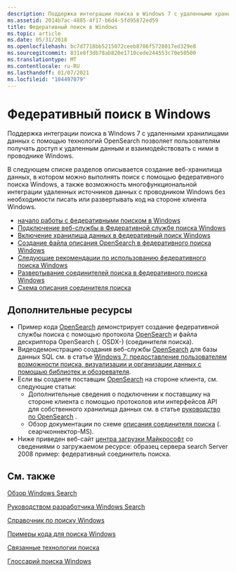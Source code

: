 ```yaml
---
description: Поддержка интеграции поиска в Windows 7 с удаленными хранилищами данных с помощью технологий OpenSearch позволяет пользователям получать доступ к удаленным данным и взаимодействовать с ними в проводнике Windows.
ms.assetid: 2014b7ac-4885-4f17-b6d4-5fd95872ed59
title: Федеративный поиск в Windows
ms.topic: article
ms.date: 05/31/2018
ms.openlocfilehash: bc7d7718bb5215072ceeb8786f5728017ed329e8
ms.sourcegitcommit: 831e8f3db78ab820e1710cede244553c70e50500
ms.translationtype: MT
ms.contentlocale: ru-RU
ms.lasthandoff: 01/07/2021
ms.locfileid: "104497079"
---
```

# <a name="federated-search-in-windows"></a>Федеративный поиск в Windows

Поддержка интеграции поиска в Windows 7 с удаленными хранилищами данных с помощью технологий OpenSearch позволяет пользователям получать доступ к удаленным данным и взаимодействовать с ними в проводнике Windows.

В следующем списке разделов описывается создание веб-хранилища данных, в котором можно выполнять поиск с помощью федеративного поиска Windows, а также возможность многофункциональной интеграции удаленных источников данных с проводником Windows без необходимости писать или развертывать код на стороне клиента Windows.

-   [начало работы с федеративными поиском в Windows](getting-started-with-federated-search-in-windows.md)
-   [Подключение веб-службы в Федеративной службе поиска Windows](-search-federated-search-web-service.md)
-   [Включение хранилища данных в федеративный поиск Windows](-search-federated-search-data-store.md)
-   [Создание файла описания OpenSearch в федеративного поиска Windows](-search-federated-search-osdx-file.md)
-   [Следующие рекомендации по использованию федеративного поиска Windows](-search-fedsearch-best.md)
-   [Развертывание соединителей поиска в федеративного поиска Windows](-search-federated-search-deploying.md)
-   [Схема описания соединителя поиска](search-sconn-desc-schema-entry.md)

## <a name="additional-resources"></a>Дополнительные ресурсы

-   Пример кода [OpenSearch](-search-sample-opensearch.md) демонстрирует создание федеративной службы поиска с помощью протокола [OpenSearch](https://github.com/dewitt/opensearch) и файла дескриптора OpenSearch (. OSDX-) (соединителя поиска).
-   Видеодемонстрацию создания веб-службы [OpenSearch](https://github.com/dewitt/opensearch) для базы данных SQL см. в статье [Windows 7: предоставление пользователям возможности поиска, визуализации и организации данных с помощью библиотек и обозревателя](https://channel9.msdn.com/pdc2008/PC16/).
-   Если вы создаете поставщик [OpenSearch](https://github.com/dewitt/opensearch) на стороне клиента, см. следующие статьи:
    -   Дополнительные сведения о подключении к поставщику на стороне клиента с помощью протоколов или интерфейсов API для собственного хранилища данных см. в статье [руководство по OpenSearch](https://github.com/dewitt/opensearch/blob/master/mediawiki/Documentation/Developer%20how%20to%20guide.wiki) .
    -   Обзор документации по схеме [описания соединителя поиска](search-sconn-desc-schema-entry.md) (. сеарчконнектор-MS).
-   Ниже приведен веб-сайт [центра загрузки Майкрософт](https://www.microsoft.com/DOWNLOADS/en/default.aspx) со сведениями о загружаемом ресурсе: образец сервера search Server 2008 пример: федеративный соединитель поиска.

## <a name="related-topics"></a>См. также

<dl> <dt>

[Обзор Windows Search](-search-3x-wds-overview.md)
</dt> <dt>

[Руководством разработчика Windows Search](-search-developers-guide-entry-page.md)
</dt> <dt>

[Справочник по поиску Windows](-search-reference-entry-page.md)
</dt> <dt>

[Примеры кода для поиска Windows](-search-samples-ovw.md)
</dt> <dt>

[Связанные технологии поиска](-search-3x-wds-sampleentry.md)
</dt> <dt>

[Глоссарий поиска Windows](search-glossary.md)
</dt> </dl>

 

 



